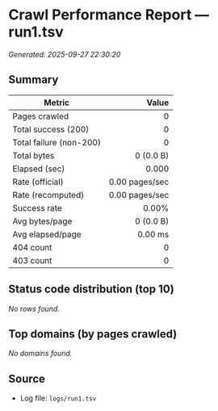 # Crawl Performance Report — run1.tsv

_Generated: 2025-09-27 22:30:20_

## Summary

| Metric | Value |
|---|---:|
| Pages crawled | 0 |
| Total success (200) | 0 |
| Total failure (non-200) | 0 |
| Total bytes | 0 (0.0 B) |
| Elapsed (sec) | 0.000 |
| Rate (official) | 0.00 pages/sec |
| Rate (recomputed) | 0.00 pages/sec |
| Success rate | 0.00% |
| Avg bytes/page | 0 (0.0 B) |
| Avg elapsed/page | 0.00 ms |
| 404 count | 0 |
| 403 count | 0 |

## Status code distribution (top 10)

_No rows found._

## Top domains (by pages crawled)

_No domains found._

## Source

- Log file: `logs/run1.tsv`

